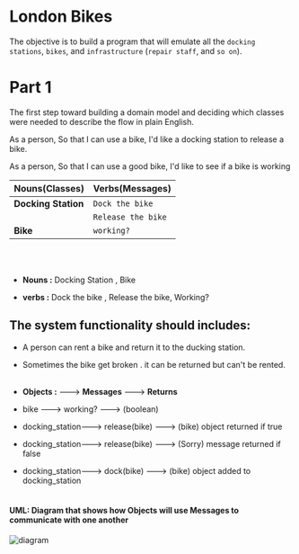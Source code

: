 # London Bikes

The objective is to build a program that will emulate all the `docking stations`, `bikes`, and `infrastructure` (`repair staff`, and `so on`).

# Part 1

The first step toward building a domain model and deciding which classes were needed to describe the flow in plain English.

As a person,
So that I can use a bike,
I'd like a docking station to release a bike.

As a person,
So that I can use a good bike,
I'd like to see if a bike is working

| Nouns(Classes)      | Verbs(Messages)    |
| :------------------ | :----------------- |
| **Docking Station** | `Dock the bike`    |
|                     | `Release the bike` |
| **Bike**            | `working?`         |

<br><br>

- **Nouns :**
  Docking Station ,
  Bike

- **verbs :**
  Dock the bike ,
  Release the bike,
  Working?

## The system functionality should includes:

- A person can rent a bike and return it to the ducking station.
- Sometimes the bike get broken . it can be returned but can't be rented.
  <br><br>

- **Objects :** ---> **Messages** ---> **Returns**
- bike ---> working? ---> (boolean)
- docking_station---> release(bike) ---> (bike) object returned if true
- docking_station---> release(bike) ---> (Sorry) message returned if false
- docking_station---> dock(bike) ---> (bike) object added to docking_station
  <br><br>

#### UML: Diagram that shows how Objects will use Messages to communicate with one another

![diagram](https://user-images.githubusercontent.com/77758062/139577966-3b57a51a-9e3b-4ec0-b802-7b558b2dfd1d.png)
